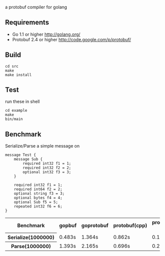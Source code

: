 a protobuf compiler for golang

## Requirements
* Go 1.1 or higher        http://golang.org/
* Protobuf 2.4 or higher  http://code.google.com/p/protobuf/

## Build
```
cd src
make
make install
```

## Test
run these in shell
```
cd example
make
bin/main
```

## Benchmark
Serialize/Parse a simple message on
```
message Test {
    message Sub {
        required int32 f1 = 1;
        required int32 f2 = 2;
        optional int32 f3 = 3;
    }
    
    required int32 f1 = 1;
    required int64 f2 = 2;
    optional string f3 = 3;
    optional bytes f4 = 4;
    optional Sub f5 = 5;
    repeated int32 f6 = 6;
}
```
<table>
    <tr>
        <th>Benchmark</th>
        <th>gopbuf</th>
        <th>goprotobuf</th>
        <th>protobuf(cpp)</th>
        <th>protobuf(cpp +O3)</th>
    </tr>
    <tr>
        <th>Serialize(1000000)</th>
        <td>0.483s</td>
        <td>1.364s</td>
        <td>0.862s</td>
        <td>0.141s</td>
    </tr>
    <tr>
        <th>Parse(1000000)</th>
        <td>1.393s</td>
        <td>2.165s</td>
        <td>0.696s</td>
        <td>0.231s</td>
    </tr> 
    
</table>
